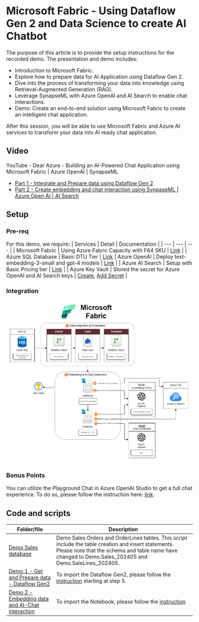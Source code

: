 # Microsoft Fabric - Using Dataflow Gen 2 and Data Science to create AI Chatbot

The purpose of this article is to provide the setup instructions for the recorded demo. The presentation and demo includes:

* Introduction to Microsoft Fabric.
* Explore how to prepare data for AI Application using Dataflow Gen 2.
* Dive into the process of transforming your data into knowledge using Retrieval-Augmented Generation (RAG).
* Leverage SynapseML with Azure OpenAI and AI Search to enable chat interactions.
* Demo: Create an end-to-end solution using Microsoft Fabric to create an intelligent chat application.

After this session, you will be able to use Microsoft Fabric and Azure AI services to transform your data into AI ready chat application.

## Video

YouTube - Dear Azure - Building an AI-Powered Chat Application using Microsoft Fabric | Azure OpenAI | SynapseML

* [Part 1 - Integrate and Prepare data using Dataflow Gen 2](https://youtu.be/G-ekRgde5Oo?list=PLd5EI5E5dBo5Pj2v10QN_orpbY7QBYQxF)
* [Part 2 - Create embedding and chat interaction using SynpaseML | Azure Open AI | AI Search](https://youtu.be/ge6zJH8uNxQ?list=PLd5EI5E5dBo5Pj2v10QN_orpbY7QBYQxF) 

## Setup

### Pre-req

For this demo, we require:
| Services | Detail | Documentation |
| --- | --- | --- |
| Microsoft Fabric | Using Azure Fabric Capacity with F64 SKU | [Link](https://learn.microsoft.com/en-us/fabric/admin/capacity-settings?tabs=fabric-capacity&wt.mc_id=MVP_365600) |
| Azure SQL Database | Basic DTU Tier | [Link](https://learn.microsoft.com/en-us/azure/azure-sql/database/single-database-create-quickstart?view=azuresql&tabs=azure-portal&wt.mc_id=MVP_365600)
| Azure OpenAI | Deploy text-embedding-3-small and gpt-4 models | [Link](https://learn.microsoft.com/en-us/azure/ai-services/openai/how-to/create-resource?pivots=web-portal&wt.mc_id=MVP_365600) |
| Azure AI Search | Setup with Basic Pricing tier | [Link](https://learn.microsoft.com/en-us/azure/search/search-create-service-portal?wt.mc_id=MVP_365600) |
| Azure Key Vault | Stored the secret for Azure OpenAI and AI Search keys | [Create](https://learn.microsoft.com/en-us/azure/key-vault/general/quick-create-portal?wt.mc_id=MVP_365600), [Add Secret](https://learn.microsoft.com/en-us/azure/key-vault/secrets/quick-create-portal?wt.mc_id=MVP_365600) |

### Integration

![Microsoft Fabric - integration](./images/MS-Fabric-AI-Chat.png)  

### Bonus Points

You can utilize the Playground Chat in Azure OpenAI Studio to get a full chat experience. To do so, please follow the instruction here: [link](https://learn.microsoft.com/en-us/azure/ai-services/openai/concepts/use-your-data?tabs=ai-search%2Ccopilot?wt.mc_id=MVP_365600).

## Code and scripts

| Folder/file | Description |
| --- | --- |
| [Demo Sales database](../../../demo-test/test-data/WideWorldImporters/demo-data-202405.sql) | Demo Sales Orders and OrderLines tables. This script include the table creation and insert statements. Please note that the schema and table name have changed to Demo.Sales_202405 and Demo.SaleLines_202405. |
| [Demo 1 - Get and Prepare data - Dataflow Gen2](./src/DataflowGen2-template/) | To import the Dataflow Gen2, please follow the [instruction](https://learn.microsoft.com/en-us/fabric/data-factory/move-dataflow-gen1-to-dataflow-gen2?wt.mc_id=MVP_365600) starting at step 5.|
| [Demo 2 - Embedding data and AI-Chat interaction](./src/Notebook/) | To import the Notebook, please follow the [instruction](https://learn.microsoft.com/en-us/fabric/data-engineering/how-to-use-notebook#import-existing-notebooks?wt.mc_id=MVP_365600) |
